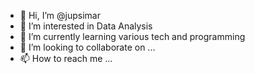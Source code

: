 - 👋 Hi, I’m @jupsimar
- 👀 I’m interested in Data Analysis
- 🌱 I’m currently learning various tech and programming 
- 💞️ I’m looking to collaborate on ...
- 📫 How to reach me ...

<!---
jupsimar/jupsimar is a ✨ special ✨ repository because its `README.md` (this file) appears on your GitHub profile.
You can click the Preview link to take a look at your changes.
--->
